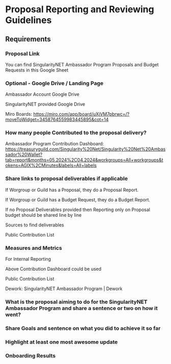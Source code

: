# Proposal Reporting and Reviewing Guidelines

## Requirements

### Proposal Link

You can find SingularityNET Ambassador Program Proposals and Budget Requests in this Google Sheet



### Optional - Google Drive / Landing Page

Ambassador Account Google Drive

SingularityNET provided Google Drive

Miro Boards: https://miro.com/app/board/uXjVM7pbrwc=/?moveToWidget=3458764559983445895&cot=14



### How many people Contributed to the proposal delivery?

Ambassador Program Contribution Dashboard: https://treasuryguild.com/Singularity%20Net/Singularity%20Net%20Ambassador%20Wallet?tab=report&months=05.2024%2C04.2024&workgroups=All+workgroups&tokens=AGIX%2CMinutes&labels=All+labels



### Share links to proposal deliverables if applicable

If Worgroup or Guild has a Proposal, they do a Proposal Report.

If Worgroup or Guild has a Budget Request, they do a Budget Report.



If no Proposal Deliverables provided then Reporting only on Proposal budget should be shared line by line

Sources to find deliverables

Public Contribution List





### Measures and Metrics

For Internal Reporting

Above Contribution Dashboard could be used

Public Contribution List

Dework: SingularityNET Ambassador Program | Dework





### What is the proposal aiming to do for the SingularityNET Ambassador Program and share a sentence or two on how it went?



### Share Goals and sentence on what you did to achieve it so far



### Highlight at least one most awesome update



### Onboarding Results

